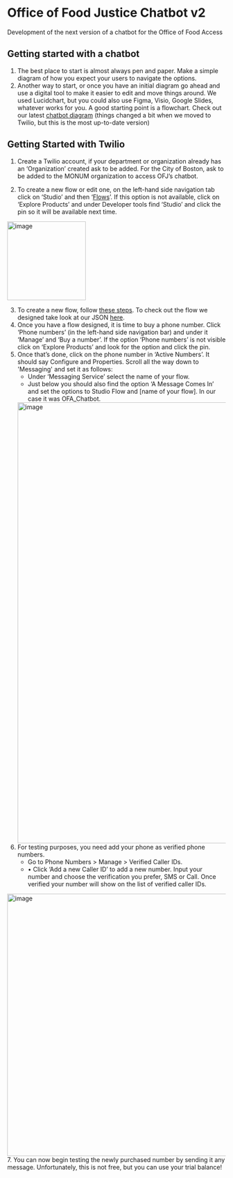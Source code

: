 # Office of Food Justice Chatbot v2
Development of the next version of a chatbot for the Office of Food Access

## Getting started with a chatbot
1. The best place to start is almost always pen and paper. Make a simple diagram of how you expect your users to navigate the options.
1. Another way to start, or once you have an initial diagram go ahead and use a digital tool to make it easier to edit and move things around. We used Lucidchart, but you could also use Figma, Visio, Google Slides, whatever works for you. A good starting point is a flowchart. Check out our latest [chatbot diagram](https://lucid.app/lucidchart/3b471da5-e2e9-48fe-9536-503505337aea/edit?viewport_loc=-823%2C-768%2C5410%2C3007%2C0_0&invitationId=inv_b741141a-96b7-455a-befb-4759efa12fcf) (things changed a bit when we moved to Twilio, but this is the most up-to-date version) 

## Getting Started with Twilio

1. Create a Twilio account, if your department or organization already has an ‘Organization’ created ask to be added. For the City of Boston, ask to be added to the MONUM organization to access OFJ’s chatbot.

1. To create a new flow or edit one, on the left-hand side navigation tab click on ‘Studio’ and then ‘[Flows](https://www.twilio.com/console/studio/flows)’. If this option is not available, click on ‘Explore Products’ and under Developer tools find ‘Studio’ and click the pin so it will be available next time. 
<img width="181" alt="image" src="https://user-images.githubusercontent.com/87198109/201346525-80e3c820-2f63-4d42-95da-5e7cd122db0c.png">

3. To create a new flow, follow [these steps](https://www.twilio.com/docs/studio/tutorials/how-to-build-a-chatbot). To check out the flow we designed take look at our JSON [here](https://github.com/monum/ofa-chatbot-v2/blob/main/flow.json). 
1. Once you have a flow designed, it is time to buy a phone number. Click ‘Phone numbers’ (in the left-hand side navigation bar) and under it ‘Manage’ and ‘Buy a number’. If the option ‘Phone numbers’ is not visible click on ‘Explore Products’ and look for the option and click the pin. 
1. Once that’s done, click on the phone number in ‘Active Numbers’. It should say Configure and Properties. Scroll all the way down to 'Messaging' and set it as follows:
   * Under ‘Messaging Service’ select the name of your flow.
   * Just below you should also find the option ‘A Message Comes In’ and set the options to Studio Flow and [name of your flow]. In our case it was OFA_Chatbot. 
   <img width="1014" alt="image" src="https://user-images.githubusercontent.com/87198109/201350034-462fc285-a299-482a-9454-757da5e6d5d9.png">
1. For testing purposes, you need add your phone as verified phone numbers. 
   * Go to Phone Numbers > Manage > Verified Caller IDs.
   * •	Click ‘Add a new Caller ID’ to add a new number. Input your number and choose the verification you prefer, SMS or Call. Once verified your number will show on the list of verified caller IDs.
<img width="603" alt="image" src="https://user-images.githubusercontent.com/87198109/201351370-bbe7ba70-ca9f-454b-a281-6a81fd8c59f5.png">
7. You can now begin testing the newly purchased number by sending it any message. Unfortunately, this is not free, but you can use your trial balance!

